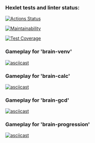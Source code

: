### Hexlet tests and linter status:
[![Actions Status](https://github.com/Asgef/python-project-49/workflows/hexlet-check/badge.svg)](https://github.com/Asgef/python-project-49/actions)

[![Maintainability](https://api.codeclimate.com/v1/badges/37841a9ac18f02fa38d3/maintainability)](https://codeclimate.com/github/Asgef/python-project-49/maintainability)

[![Test Coverage](https://api.codeclimate.com/v1/badges/37841a9ac18f02fa38d3/test_coverage)](https://codeclimate.com/github/Asgef/python-project-49/test_coverage)

### Gameplay for 'brain-venv'
[![asciicast](https://asciinema.org/a/jobYKaRqmmtC6MngRJxn4E8vR.svg)](https://asciinema.org/a/jobYKaRqmmtC6MngRJxn4E8vR)

### Gameplay for 'brain-calc'
[![asciicast](https://asciinema.org/a/GfzD8aQoJnEhcSMBK9vQABYE1.svg)](https://asciinema.org/a/GfzD8aQoJnEhcSMBK9vQABYE1)

### Gameplay for 'brain-gcd'
[![asciicast](https://asciinema.org/a/kZzUP66qaYzfAS3Axs5vjdjTf.svg)](https://asciinema.org/a/kZzUP66qaYzfAS3Axs5vjdjTf)

### Gameplay for 'brain-progression'
[![asciicast](https://asciinema.org/a/mB5PElHqBExxOYGXXzkK8YLv7.svg)](https://asciinema.org/a/mB5PElHqBExxOYGXXzkK8YLv7)
